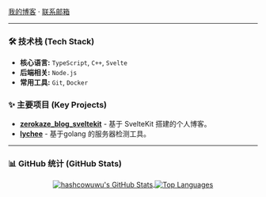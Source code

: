 [我的博客](https://hashcowuwu.github.io/zerokaze_blog_sveltekit/) · [联系邮箱](mailto:erfu81856@gmail.com)

---

### 🛠️ 技术栈 (Tech Stack)

- **核心语言:** `TypeScript`, `C++`, `Svelte`
- **后端相关:** `Node.js`
- **常用工具:** `Git`, `Docker`

### ✨ 主要项目 (Key Projects)

- **[zerokaze_blog_sveltekit](https://github.com/hashcowuwu/zerokaze_blog_sveltekit)** - 基于 SvelteKit 搭建的个人博客。
- **[lychee](https://github.com/hashcowuwu/lychee)** - 基于golang 的服务器检测工具。

---

### 📊 GitHub 统计 (GitHub Stats)
<p align="center">
  <a href="https://github.com/anuraghazra/github-readme-stats">
    <img align="center" src="https://github-readme-stats.vercel.app/api?username=hashcowuwu&show_icons=true&theme=github_dark&rank_icon=github" alt="hashcowuwu's GitHub Stats" />
  </a>
  <a href="https://github.com/anuraghazra/github-readme-stats">
    <img align="center" src="https://github-readme-stats.vercel.app/api/top-langs/?username=hashcowuwu&layout=compact&theme=github_dark" alt="Top Languages" />
  </a>
</p>